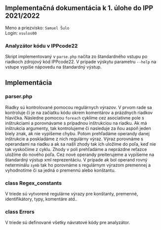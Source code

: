 ## Implementačná dokumentácia k 1. úlohe do IPP 2021/2022
Meno a priezvisko: `Samuel Šulo`  
Login: `xsulos00`

### Analyzátor kódu v IPPcode22
Skript implementovaný v `parse.php` načíta zo štandardného vstupu po riadkoch zdrojový kód IPPcode22. V prípade výskytu
parametru `--help` na vstupe vypíše nápovedu na štandardný výstup.

## Implementácia
### parser.php
Riadky sú kontrolované pomocou regulárnych výrazov.
V prvom rade sa kontroluje či je na začiatku kódu okrem komentárov a prázdnych riadkov hlavička.
Následne pomocou `foreach` cyklíme cez asociatívne pole s inštrukciami a porovnávame s prípadnou inštrukciou na riadku.
Ak má inštrukcia argumenty, tak kontrolujeme či nasleduje za ňou aspoň jeden biely znak, ak nie vypíšeme chybu.
Potom prehľadáme operandy danej inštrukcie a poskladáme z nich regulárny výraz.
Výraz porovnáme s operandami na riadku a ak sa našli zhody tak ich uložíme do poľa, keď nie tak vyskočíme z cyklu.
Zhody v poli prehľadáme a neprázdne reťazce uložíme do nového poľa.
Cez nové operandy preiterujeme a vypíšeme na štandardný výstup xml reprezentáciu.
V prípade ak bol operand rovný neterminálu `symb` tak ho porovnáme s regulárnym výrazom premennej a vyhodnotíme
či sa jedná o premennú alebo konštantu.

### class Regex_constants
V triede sú vytvorené regulárne výrazy pre konštanty, premenné, identifikátory, typy, komentáre atd..

### class Errors
V triede sú definované všetky návratové kódy pre analyzátor.
